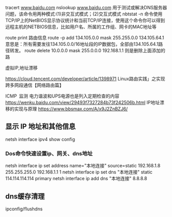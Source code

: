 
tracert www.baidu.com
nslookup  www.baidu.com  用于测试或解决DNS服务器问题，该命令用两种模式:(1)非交互式模式；(2)交互式模式
nbtstat -n  命令使用TCP/IP上的NetBIOS显示协议统计和当前TCP/IP连接，使用这个命令你可以得到远程主机的NETBIOS信息，比如用户名、所属的工作组、网卡的MAC地址等

route print  路由信息
route -p add 134.105.0.0 mask 255.255.0.0 134.105.64.1  意思是：所有需要发往134.105.0.0/16地址段的IP数据包，全部由134.105.64.1路径转发。
route delete 10.0.0.0 mask 255.0.0.0 192.168.1.1 则是删除上面添加的路


虚拟IP,地址漂移

https://cloud.tencent.com/developer/article/1398971 Linux路由实践」之实现跨多网段通信【网络路由篇】

ICMP 监测 电力谐波和UPS电源也是列入定期检查的内容  https://wenku.baidu.com/view/29493f7327284b73f242506b.html
IP地址漂移的实现与原理   https://www.bbsmax.com/A/x9J2ZnBZJ6/


## 显示 IP 地址和其他信息
netsh interface ipv4 show config

### Dos命令快速设置ip、网关、dns地址
netsh interface ip set address name="本地连接" source=static 192.168.1.8 255.255.255.0 192.168.1.1 1
netsh interface ip set dns "本地连接" static 114.114.114.114 primary
netsh interface ip add dns "本地连接" 8.8.8.8
##  dns缓存清理
ipconfig/flushdns